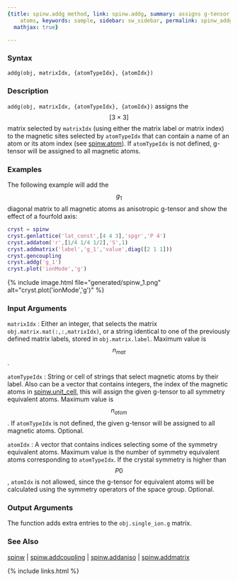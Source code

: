 ```yaml
---
{title: spinw.addg method, link: spinw.addg, summary: assigns g-tensor to magnetic
    atoms, keywords: sample, sidebar: sw_sidebar, permalink: spinw_addg, folder: spinw,
  mathjax: true}

---
```

  
### Syntax
  
`addg(obj, matrixIdx, {atomTypeIdx}, {atomIdx})`
  
### Description
  
`addg(obj, matrixIdx, {atomTypeIdx}, {atomIdx})` assigns the
$$[3\times 3]$$ matrix selected by `matrixIdx` (using either the matrix
label or matrix index) to the magnetic sites selected by `atomTypeIdx`
that can contain a name of an atom or its atom index (see [spinw.atom](spinw_atom)).
If `atomTypeIdx` is not defined, g-tensor will be assigned to all
magnetic atoms.
  
### Examples
  
The following example will add the $$g_1$$ diagonal matrix to all magnetic
atoms as anisotropic g-tensor and show the effect of a fourfold axis:
  
```matlab
cryst = spinw
cryst.genlattice('lat_const',[4 4 3],'spgr','P 4')
cryst.addatom('r',[1/4 1/4 1/2],'S',1)
cryst.addmatrix('label','g_1','value',diag([2 1 1]))
cryst.gencoupling
cryst.addg('g_1')
cryst.plot('ionMode','g')
```
 
{% include image.html file="generated/spinw_1.png" alt="cryst.plot('ionMode','g')" %}
  
### Input Arguments
  
`matrixIdx`
: Either an integer, that selects the matrix
  `obj.matrix.mat(:,:,matrixIdx)`, or a string identical to one
  of the previously defined matrix labels, stored in
  `obj.matrix.label`. Maximum value is $$n_{mat}$$.
  
`atomTypeIdx`
: String or cell of strings that select magnetic atoms by
  their label. Also can be a vector that contains integers, the index of
  the magnetic atoms in [spinw.unit_cell](spinw_unit_cell), this will assign the given
  g-tensor to all symmetry equivalent atoms. Maximum value is $$n_{atom}$$.
  If `atomTypeIdx` is not defined, the given g-tensor will be assigned to
  all magnetic atoms. Optional.
 
`atomIdx`
: A vector that contains indices selecting some of the
  symmetry equivalent atoms. Maximum value is the number of symmetry
  equivalent atoms corresponding to `atomTypeIdx`. If the crystal
  symmetry is higher than $$P0$$, `atomIdx` is not allowed, since the
  g-tensor for equivalent atoms will be calculated using the symmetry
  operators of the space group. Optional.
  
### Output Arguments
  
The function adds extra entries to the `obj.single_ion.g` matrix.
  
### See Also
  
[spinw](spinw) \| [spinw.addcoupling](spinw_addcoupling) \| [spinw.addaniso](spinw_addaniso) \| [spinw.addmatrix](spinw_addmatrix)
 

{% include links.html %}
